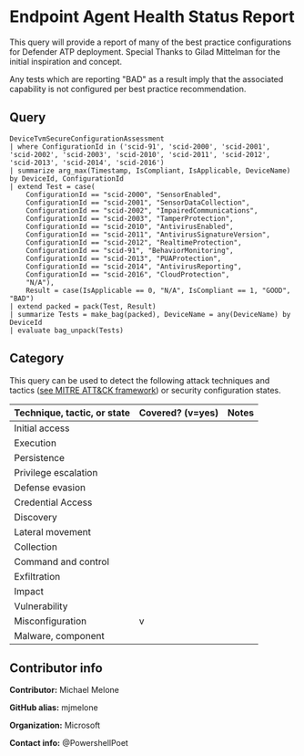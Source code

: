 
# Endpoint Agent Health Status Report

This query will provide a report of many of the best practice configurations for Defender ATP deployment. Special Thanks to Gilad Mittelman for the initial inspiration and concept.

Any tests which are reporting "BAD" as a result imply that the associated capability is not configured per best practice recommendation.

## Query

```
DeviceTvmSecureConfigurationAssessment
| where ConfigurationId in ('scid-91', 'scid-2000', 'scid-2001', 'scid-2002', 'scid-2003', 'scid-2010', 'scid-2011', 'scid-2012', 'scid-2013', 'scid-2014', 'scid-2016')
| summarize arg_max(Timestamp, IsCompliant, IsApplicable, DeviceName) by DeviceId, ConfigurationId
| extend Test = case(
    ConfigurationId == "scid-2000", "SensorEnabled",
    ConfigurationId == "scid-2001", "SensorDataCollection",
    ConfigurationId == "scid-2002", "ImpairedCommunications",
    ConfigurationId == "scid-2003", "TamperProtection",
    ConfigurationId == "scid-2010", "AntivirusEnabled",
    ConfigurationId == "scid-2011", "AntivirusSignatureVersion",
    ConfigurationId == "scid-2012", "RealtimeProtection",
    ConfigurationId == "scid-91", "BehaviorMonitoring",
    ConfigurationId == "scid-2013", "PUAProtection",
    ConfigurationId == "scid-2014", "AntivirusReporting",
    ConfigurationId == "scid-2016", "CloudProtection",
    "N/A"),
    Result = case(IsApplicable == 0, "N/A", IsCompliant == 1, "GOOD", "BAD")
| extend packed = pack(Test, Result)
| summarize Tests = make_bag(packed), DeviceName = any(DeviceName) by DeviceId
| evaluate bag_unpack(Tests)
```
## Category

This query can be used to detect the following attack techniques and tactics ([see MITRE ATT&CK framework](https://attack.mitre.org/)) or security configuration states.

| Technique, tactic, or state | Covered? (v=yes) | Notes |
|------------------------|----------|-------|
| Initial access |  |  |
| Execution |  |  |
| Persistence |  |  | 
| Privilege escalation |  |  |
| Defense evasion |  |  | 
| Credential Access |  |  | 
| Discovery |  |  | 
| Lateral movement |  |  | 
| Collection |  |  | 
| Command and control |  |  | 
| Exfiltration |  |  | 
| Impact |  |  |
| Vulnerability |  |  |
| Misconfiguration | v |  |
| Malware, component |  |  |


## Contributor info

**Contributor:** Michael Melone

**GitHub alias:** mjmelone

**Organization:** Microsoft

**Contact info:** @PowershellPoet
